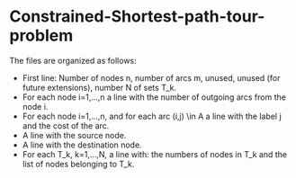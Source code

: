 # Constrained-Shortest-path-tour-problem

The files are organized as follows:
* First line: Number of nodes n, number of arcs m, unused, unused (for future extensions), number N of sets T_k.
* For each node i=1,...,n a line with the number of outgoing arcs from the node i.
* For each node i=1,...,n, and for each arc (i,j) \in A a line with the label j and the cost of the arc.
* A line with the source node.
* A line with the destination node.
* For each T_k, k=1,...,N, a line with: the numbers of nodes in T_k and the list of nodes belonging to T_k.
